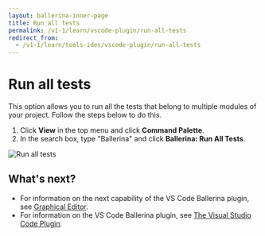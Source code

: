 ```yaml
---
layout: ballerina-inner-page
title: Run all tests
permalink: /v1-1/learn/vscode-plugin/run-all-tests
redirect_from:
  - /v1-1/learn/tools-ides/vscode-plugin/run-all-tests
---
```


# Run all tests

This option allows you to run all the tests that belong to multiple modules of your project. Follow the steps below to do this.

1. Click **View** in the top menu and click **Command Palette**.
2. In the search box, type "Ballerina" and click **Ballerina: Run All Tests**.

![Run all tests](/v1-1/learn/images/run-all-tests.gif)

## What's next?

- For information on the next capability of the VS Code Ballerina plugin, see [Graphical Editor](/v1-1/learn/tools-ides/vscode-plugin/graphical-editor.md).
- For information on the VS Code Ballerina plugin, see [The Visual Studio Code Plugin](/v1-1/learn/tools-ides/vscode-plugin/vscode-plugin.md).
